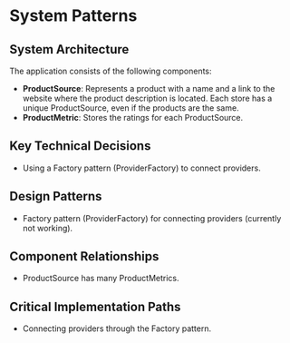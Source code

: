 # System Patterns

## System Architecture
The application consists of the following components:
- **ProductSource**: Represents a product with a name and a link to the website where the product description is located. Each store has a unique ProductSource, even if the products are the same.
- **ProductMetric**: Stores the ratings for each ProductSource.

## Key Technical Decisions
- Using a Factory pattern (ProviderFactory) to connect providers.

## Design Patterns
- Factory pattern (ProviderFactory) for connecting providers (currently not working).

## Component Relationships
- ProductSource has many ProductMetrics.

## Critical Implementation Paths
- Connecting providers through the Factory pattern.
